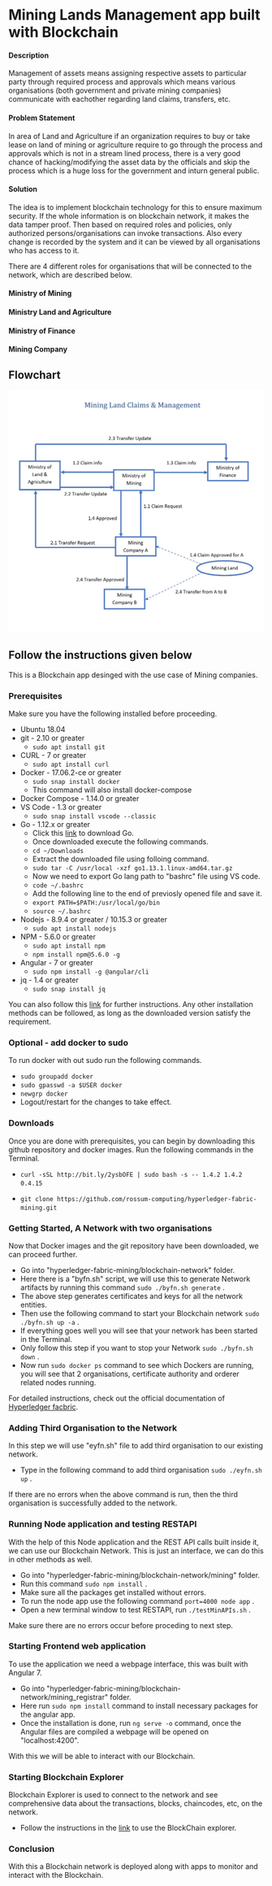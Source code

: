 
# Mining Lands Management app built with Blockchain

#### Description
Management of assets means assigning respective assets to particular party through required process and approvals which means various organisations (both government and private mining companies) communicate with eachother regarding land claims, transfers, etc. 

#### Problem Statement
In area of Land and Agriculture if an organization requires to buy or take lease on land of mining or agriculture require to go through the process and approvals which is not in a stream lined process, there is a very good chance of hacking/modifying the asset data by the officials and skip the process which is a huge loss for the government and inturn general public.

#### Solution
The idea is to implement blockchain technology for this to ensure maximum security. If the whole information is on blockchain network, it makes the data tamper proof. Then based on required roles and policies, only authorized persons/organisations can invoke transactions. Also every change is recorded by the system and it can be viewed by all organisations who has access to it.

There are 4 different roles for organisations that will be connected to the network, which are described below.

#### Ministry of Mining
#### Ministry Land and Agriculture
#### Ministry of Finance
#### Mining Company

## Flowchart
![](https://github.com/rossum-computing/hyperledger-fabric-mining/blob/master/assets/mining_flowchart.jpg)


## Follow the instructions given below

This is a Blockchain app desinged with the use case of Mining companies.


### Prerequisites
Make sure you have the following installed before proceeding.
- Ubuntu 18.04
- git - 2.10 or greater
	- `sudo apt install git`
- CURL - 7  or greater
	 - `sudo apt install curl`
- Docker - 17.06.2-ce or greater
	- `sudo snap install docker`
	- This command will also install docker-compose
- Docker Compose - 1.14.0 or greater
- VS Code - 1.3 or greater
	- `sudo snap install vscode --classic`
- Go - 1.12.x or greater
	- Click this [link](https://dl.google.com/go/go1.13.1.linux-amd64.tar.gz) to download Go.
	- Once downloaded execute the following commands.
	- `cd ~/Downloads`
	- Extract the downloaded file using folloing command.
	- `sudo tar -C /usr/local -xzf go1.13.1.linux-amd64.tar.gz`
	- Now we need to export Go lang path to "bashrc" file using VS code.
	- `code ~/.bashrc`
	- Add the following line to the end of previosly opened file and save it.
	- `export PATH=$PATH:/usr/local/go/bin`
	- `source ~/.bashrc`
- Nodejs - 8.9.4 or greater / 10.15.3 or greater
	- `sudo apt install nodejs`
- NPM - 5.6.0 or greater
	- `sudo apt install npm`
	- `npm install npm@5.6.0 -g`
- Angular - 7 or greater
	- `sudo npm install -g @angular/cli`
- jq - 1.4 or greater
	- `sudo snap install jq`

You can also follow this [link](https://hyperledger-fabric.readthedocs.io/en/latest/prereqs.html) for further instructions.
Any other installation methods can be followed, as long as the downloaded version satisfy the requirement.

### Optional - add docker to sudo
To run docker with out sudo run the following commands.

- `sudo groupadd docker`
- `sudo gpasswd -a $USER docker`
- `newgrp docker`
- Logout/restart for the changes to take effect.

### Downloads
Once you are done with prerequisites, you can begin by downloading this github repository and docker images.
Run the following commands in the Terminal.

- `curl -sSL http://bit.ly/2ysbOFE | sudo bash -s -- 1.4.2 1.4.2 0.4.15`

- `git clone https://github.com/rossum-computing/hyperledger-fabric-mining.git`

### Getting Started, A Network with two organisations
Now that Docker images and the git repository have been downloaded, we can proceed further.

- Go into "hyperledger-fabric-mining/blockchain-network" folder.
- Here there is a "byfn.sh" script, we will use this to generate Network artifacts by running this command `sudo ./byfn.sh generate` .
- The above step generates certificates and keys for all the network entities.
- Then use the following command to start your Blockchain network `sudo ./byfn.sh up -a` .
- If everything goes well you will see that your network has been started in the Terminal.
- Only follow this step if you want to stop your Network `sudo ./byfn.sh down` .
-  Now run `sudo docker ps` command to see which Dockers are running, you will see that 2 organisations, certificate authority and orderer related nodes running.

For  detailed instructions, check out the official documentation of [Hyperledger facbric](https://hyperledger-fabric.readthedocs.io/en/latest/build_network.html).

### Adding Third Organisation to the Network
In this step we will use "eyfn.sh" file to add third organisation to our existing network.

- Type in the following command to add third organisation `sudo ./eyfn.sh up` .

If there are no errors when the above command is run, then the third organisation is successfully added to the network.

### Running Node application and testing RESTAPI
With the help of this Node application and the REST API calls built inside it, we can use our Blockchain Network. This is just an interface, we can do this in other methods as well.

- Go into "hyperledger-fabric-mining/blockchain-network/mining" folder.
- Run this command `sudo npm install` .
- Make sure all the packages get installed without errors.
- To run the node app use the following command `port=4000 node app` .
- Open a new terminal window to test RESTAPI, run `./testMinAPIs.sh` .

Make sure there are no errors occur before proceding to next step.

### Starting Frontend web application
To use the application we need a webpage interface, this was built with Angular 7.

- Go into "hyperledger-fabric-mining/blockchain-network/mining_registrar" folder.
- Here run `sudo npm install` command to install necessary packages for the angular app.
- Once the installation is done, run `ng serve -o` command, once the Angular files are compiled a webpage will be opened on "localhost:4200".

With this we will be able to interact with our Blockchain.

### Starting Blockchain Explorer
Blockchain Explorer is used to connect to the network and see comprehensive data about the transactions, blocks, chaincodes, etc, on the network.

- Follow the instructions in the [link](https://github.com/hyperledger/blockchain-explorer) to use the BlockChain explorer.

### Conclusion

With this a Blockchain network is deployed along with apps to monitor and interact with the Blockchain.
